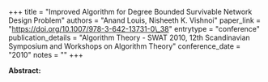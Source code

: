 +++
title = "Improved Algorithm for Degree Bounded Survivable Network Design Problem"
authors = "Anand Louis, Nisheeth K. Vishnoi"
paper_link = "https://doi.org/10.1007/978-3-642-13731-0\_38"
entrytype = "conference"
publication_details = "Algorithm Theory - SWAT 2010,  12th Scandinavian Symposium and Workshops on Algorithm Theory"
conference_date = "2010"
notes = ""
+++

<b>Abstract:</b>

